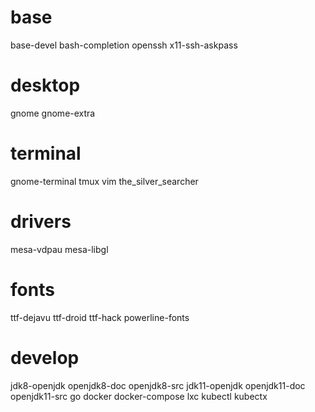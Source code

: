 # base
base-devel bash-completion openssh x11-ssh-askpass

# desktop
gnome gnome-extra

# terminal
gnome-terminal tmux vim the_silver_searcher

# drivers
mesa-vdpau mesa-libgl

# fonts
ttf-dejavu ttf-droid ttf-hack powerline-fonts

# develop
jdk8-openjdk openjdk8-doc openjdk8-src
jdk11-openjdk openjdk11-doc openjdk11-src
go
docker docker-compose lxc
kubectl kubectx

